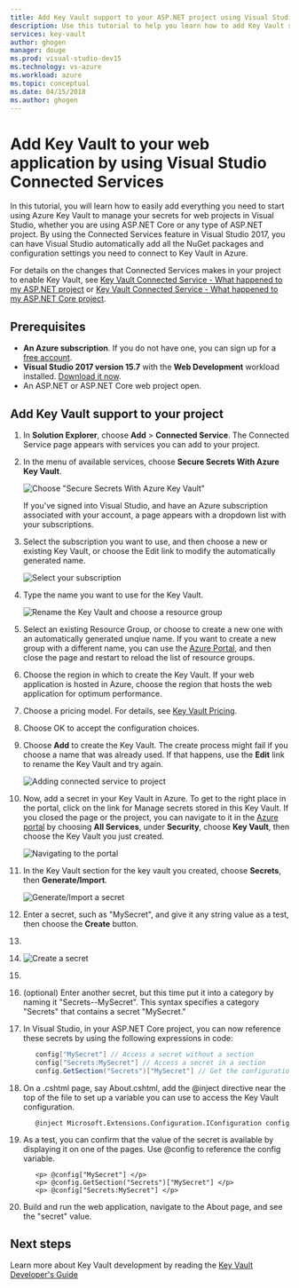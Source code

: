 ```yaml
---
title: Add Key Vault support to your ASP.NET project using Visual Studio | Microsoft Docs
description: Use this tutorial to help you learn how to add Key Vault support to an ASP.NET or ASP.NET Core web application.
services: key-vault
author: ghogen
manager: douge
ms.prod: visual-studio-dev15
ms.technology: vs-azure
ms.workload: azure
ms.topic: conceptual
ms.date: 04/15/2018
ms.author: ghogen
---
```

# Add Key Vault to your web application by using Visual Studio Connected Services

In this tutorial, you will learn how to easily add everything you need to start using Azure Key Vault to manage your secrets for web projects in Visual Studio, whether you are using ASP.NET Core or any type of ASP.NET project. By using the Connected Services feature in Visual Studio 2017, you can have Visual Studio automatically add all the NuGet packages and configuration settings you need to connect to Key Vault in Azure. 

For details on the changes that Connected Services makes in your project to enable Key Vault, see [Key Vault Connected Service - What happened to my ASP.NET project]() or [Key Vault Connected Service - What happened to my ASP.NET Core project]().

## Prerequisites

- **An Azure subscription**. If you do not have one, you can sign up for a [free account](https://azure.microsoft.com/pricing/free-trial/).
- **Visual Studio 2017 version 15.7** with the **Web Development** workload installed. [Download it now](https://aka.ms/vsdownload).
- An ASP.NET or ASP.NET Core web project open.

## Add Key Vault support to your project

1. In **Solution Explorer**, choose **Add** > **Connected Service**.
   The Connected Service page appears with services you can add to your project.
1. In the menu of available services, choose **Secure Secrets With Azure Key Vault**.

   ![Choose "Secure Secrets With Azure Key Vault"](media/vs-key-vault-add-connected-service/KeyVaultConnectedService1.PNG)

   If you've signed into Visual Studio, and have an Azure subscription associated with your account, a page appears with a dropdown list with your subscriptions.
1. Select the subscription you want to use, and then choose a new or existing Key Vault, or choose the Edit link to modify the automatically generated name.

   ![Select your subscription](media/vs-key-vault-add-connected-service/KeyVaultConnectedService3.PNG)

1. Type the name you want to use for the Key Vault.

   ![Rename the Key Vault and choose a resource group](media/vs-key-vault-add-connected-service/KeyVaultConnectedService-Edit.PNG)

1. Select an existing Resource Group, or choose to create a new one with an automatically generated unqiue name.  If you want to create a new group with a different name, you can use the [Azure Portal](https://portal.azure.com), and then close the page and restart to reload the list of resource groups.
1. Choose the region in which to create the Key Vault. If your web application is hosted in Azure, choose the region that hosts the web application for optimum performance.
1. Choose a pricing model. For details, see [Key Vault Pricing](https://azure.microsoft.com/pricing/details/key-vault/).
1. Choose OK to accept the configuration choices.
1. Choose **Add** to create the Key Vault. The create process might fail if you choose a name that was already used.  If that happens, use the **Edit** link to rename the Key Vault and try again.

   ![Adding connected service to project](media/vs-key-vault-add-connected-service/KeyVaultConnectedService4.PNG)

1. Now, add a secret in your Key Vault in Azure. To get to the right place in the portal, click on the link for Manage secrets stored in this Key Vault. If you closed the page or the project, you can navigate to it in the [Azure portal](https://portal.azure.com) by choosing **All Services**, under **Security**, choose **Key Vault**, then choose the Key Vault you just created.

   ![Navigating to the portal](media/vs-key-vault-add-connected-service/manage-secrets-link.jpg)

1. In the Key Vault section for the key vault you created, choose **Secrets**, then **Generate/Import**.

   ![Generate/Import a secret](media/vs-key-vault-add-connected-service/generate-secrets.jpg)

1. Enter a secret, such as "MySecret", and give it any string value as a test, then choose the **Create** button.
2. 
3. ![Create a secret](media/vs-key-vault-add-connected-service/create-a-secret.jpg)
4. 
5. (optional) Enter another secret, but this time put it into a category by naming it "Secrets--MySecret". This syntax specifies a category "Secrets" that contains a secret "MySecret."
6. In Visual Studio, in your ASP.NET Core project, you can now reference these secrets by using the following expressions in code:
 
   ```csharp
      config["MySecret"] // Access a secret without a section
      config["Secrets:MySecret"] // Access a secret in a section
      config.GetSection("Secrets")["MySecret"] // Get the configuration section and access a secret in it.
   ```

1. On a .cshtml page, say About.cshtml, add the @inject directive near the top of the file to set up a variable you can use to access the Key Vault configuration.

   ```cshtml
      @inject Microsoft.Extensions.Configuration.IConfiguration config
   ```

1. As a test, you can confirm that the value of the secret is available by displaying it on one of the pages. Use @config to reference the config variable.
 
   ```cshtml
      <p> @config["MySecret"] </p>
      <p> @config.GetSection("Secrets")["MySecret"] </p>
      <p> @config["Secrets:MySecret"] </p>
   ```

1. Build and run the web application, navigate to the About page, and see the "secret" value.

## Next steps

Learn more about Key Vault development by reading the [Key Vault Developer's Guide](key-vault-developers-guide.md)